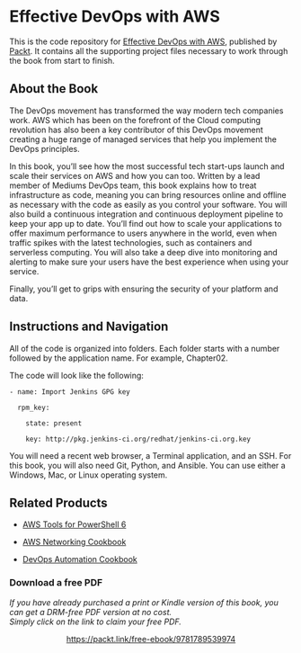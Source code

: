# Effective DevOps with AWS
This is the code repository for [Effective DevOps with AWS](https://www.packtpub.com/application-development/effective-devops-aws?utm_source=github&utm_medium=repository&utm_campaign=9781786466815), published by [Packt](https://www.packtpub.com/?utm_source=github). It contains all the supporting project files necessary to work through the book from start to finish.
## About the Book
The DevOps movement has transformed the way modern tech companies work. AWS which has been on the forefront of the Cloud computing revolution has also been a key contributor of this DevOps movement creating a huge range of managed services that help you implement the DevOps principles.

In this book, you’ll see how the most successful tech start-ups launch and scale their services on AWS and how you can too. Written by a lead member of Mediums DevOps team, this book explains how to treat infrastructure as code, meaning you can bring resources online and offline as necessary with the code as easily as you control your software. You will also build a continuous integration and continuous deployment pipeline to keep your app up to date. You’ll find out how to scale your applications to offer maximum performance to users anywhere in the world, even when traffic spikes with the latest technologies, such as containers and serverless computing. You will also take a deep dive into monitoring and alerting to make sure your users have the best experience when using your service.

Finally, you’ll get to grips with ensuring the security of your platform and data.
## Instructions and Navigation
All of the code is organized into folders. Each folder starts with a number followed by the application name. For example, Chapter02.



The code will look like the following:
```
- name: Import Jenkins GPG key

  rpm_key:

    state: present

    key: http://pkg.jenkins-ci.org/redhat/jenkins-ci.org.key 
```

You will need a recent web browser, a Terminal application, and an SSH. For this book, you will also need Git, Python, and Ansible. You can use either a Windows, Mac, or Linux operating system.

## Related Products
* [AWS Tools for PowerShell 6](https://www.packtpub.com/networking-and-servers/aws-tools-powershell-6?utm_source=github&utm_medium=repository&utm_campaign=9781785884078)

* [AWS Networking Cookbook](https://www.packtpub.com/virtualization-and-cloud/aws-networking-cookbook?utm_source=github&utm_medium=repository&utm_campaign=9781787123243)

* [DevOps Automation Cookbook](https://www.packtpub.com/networking-and-servers/devops-automation-cookbook?utm_source=github&utm_medium=repository&utm_campaign=9781784392826)
### Download a free PDF

 <i>If you have already purchased a print or Kindle version of this book, you can get a DRM-free PDF version at no cost.<br>Simply click on the link to claim your free PDF.</i>
<p align="center"> <a href="https://packt.link/free-ebook/9781789539974">https://packt.link/free-ebook/9781789539974 </a> </p>